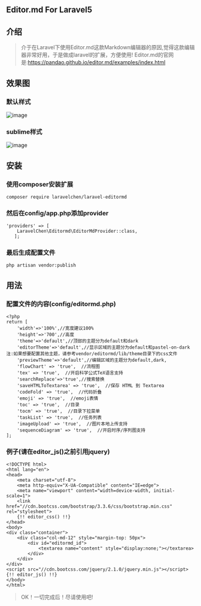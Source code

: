 ## Editor.md For Laravel5

## 介绍
> 介于在Laravel下使用Editor.md这款Markdown编辑器的原因,觉得这款编辑器非常好用，于是做成laravel的扩展，方便使用!
Editor.md的官网是:https://pandao.github.io/editor.md/examples/index.html
## 效果图
### 默认样式
![image](https://github.com/LaravelChen/laravel-editormd/raw/master/images/default.png)

### sublime样式
![image](https://github.com/LaravelChen/laravel-editormd/raw/master/images/darktwo.png)

## 安装
### 使用composer安装扩展
```
composer require laravelchen/laravel-editormd
```
### 然后在config/app.php添加provider
```
'providers' => [
    LaravelChen\Editormd\EditorMdProvider::class,
   ];
```
### 最后生成配置文件
```
php artisan vendor:publish
```

## 用法
### 配置文件的内容(config/editormd.php)
```
<?php
return [
    'width'=>'100%',//宽度建议100%
    'height'=>'700',//高度
    'theme'=>'default',//顶部的主题分为default和dark
    'editorTheme'=>'default',//显示区域的主题分为default和pastel-on-dark 注:如果想要配置其他主题，请参考vendor/editormd/lib/theme目录下的css文件
    'previewTheme'=>'default',//编辑区域的主题分为default,dark,
    'flowChart' => 'true',  //流程图
    'tex' => 'true',  //开启科学公式TeX语言支持
    'searchReplace'=>'true',//搜索替换
    'saveHTMLToTextarea' => 'true',  //保存 HTML 到 Textarea
    'codeFold' => 'true',  //代码折叠
    'emoji' => 'true',  //emoji表情
    'toc' => 'true',  //目录
    'tocm' => 'true',  //目录下拉菜单
    'taskList' => 'true',  //任务列表
    'imageUpload' => 'true',  //图片本地上传支持
    'sequenceDiagram' => 'true',  //开启时序/序列图支持
];
```
### 例子(请在editor_js()之前引用jquery)
```
<!DOCTYPE html>
<html lang="en">
<head>
    <meta charset="utf-8">
    <meta http-equiv="X-UA-Compatible" content="IE=edge">
    <meta name="viewport" content="width=device-width, initial-scale=1">
    <link href="//cdn.bootcss.com/bootstrap/3.3.6/css/bootstrap.min.css" rel="stylesheet">
    {!! editor_css() !!}
</head>
<body>
<div class="container">
    <div class="col-md-12" style="margin-top: 50px">
        <div id="editormd_id">
            <textarea name="content" style="display:none;"></textarea>
        </div>
    </div>
</div>
<script src="//cdn.bootcss.com/jquery/2.1.0/jquery.min.js"></script>
{!! editor_js() !!}
</body>
</html>
```
>OK！一切完成后！尽请使用吧!


